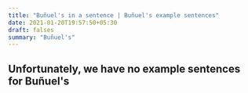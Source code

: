 ```yaml
---
title: "Buñuel's in a sentence | Buñuel's example sentences"
date: 2021-01-20T19:57:50+05:30
draft: falses
summary: "Buñuel's"
---
```

## Unfortunately, we have no example sentences for Buñuel's                 
